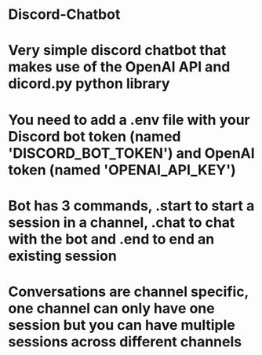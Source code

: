 # Discord-Chatbot
# Very simple discord chatbot that makes use of the OpenAI API and dicord.py python library
# You need to add a .env file with your Discord bot token (named 'DISCORD_BOT_TOKEN') and OpenAI token (named 'OPENAI_API_KEY')
# Bot has 3 commands, .start to start a session in a channel, .chat to chat with the bot and .end to end an existing session
# Conversations are channel specific, one channel can only have one session but you can have multiple sessions across different channels
